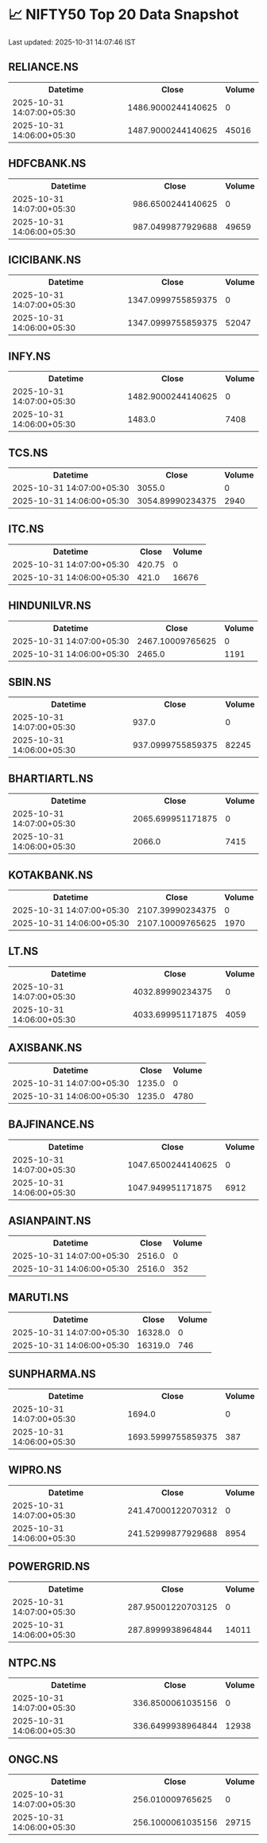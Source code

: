 # 📈 NIFTY50 Top 20 Data Snapshot

Last updated: 2025-10-31 14:07:46 IST

## RELIANCE.NS

<table>
  <tr><th>Datetime</th><th>Close</th><th>Volume</th></tr>
  <tr><td>2025-10-31 14:07:00+05:30</td><td>1486.9000244140625</td><td>0</td></tr>
  <tr><td>2025-10-31 14:06:00+05:30</td><td>1487.9000244140625</td><td>45016</td></tr>
</table>

## HDFCBANK.NS

<table>
  <tr><th>Datetime</th><th>Close</th><th>Volume</th></tr>
  <tr><td>2025-10-31 14:07:00+05:30</td><td>986.6500244140625</td><td>0</td></tr>
  <tr><td>2025-10-31 14:06:00+05:30</td><td>987.0499877929688</td><td>49659</td></tr>
</table>

## ICICIBANK.NS

<table>
  <tr><th>Datetime</th><th>Close</th><th>Volume</th></tr>
  <tr><td>2025-10-31 14:07:00+05:30</td><td>1347.0999755859375</td><td>0</td></tr>
  <tr><td>2025-10-31 14:06:00+05:30</td><td>1347.0999755859375</td><td>52047</td></tr>
</table>

## INFY.NS

<table>
  <tr><th>Datetime</th><th>Close</th><th>Volume</th></tr>
  <tr><td>2025-10-31 14:07:00+05:30</td><td>1482.9000244140625</td><td>0</td></tr>
  <tr><td>2025-10-31 14:06:00+05:30</td><td>1483.0</td><td>7408</td></tr>
</table>

## TCS.NS

<table>
  <tr><th>Datetime</th><th>Close</th><th>Volume</th></tr>
  <tr><td>2025-10-31 14:07:00+05:30</td><td>3055.0</td><td>0</td></tr>
  <tr><td>2025-10-31 14:06:00+05:30</td><td>3054.89990234375</td><td>2940</td></tr>
</table>

## ITC.NS

<table>
  <tr><th>Datetime</th><th>Close</th><th>Volume</th></tr>
  <tr><td>2025-10-31 14:07:00+05:30</td><td>420.75</td><td>0</td></tr>
  <tr><td>2025-10-31 14:06:00+05:30</td><td>421.0</td><td>16676</td></tr>
</table>

## HINDUNILVR.NS

<table>
  <tr><th>Datetime</th><th>Close</th><th>Volume</th></tr>
  <tr><td>2025-10-31 14:07:00+05:30</td><td>2467.10009765625</td><td>0</td></tr>
  <tr><td>2025-10-31 14:06:00+05:30</td><td>2465.0</td><td>1191</td></tr>
</table>

## SBIN.NS

<table>
  <tr><th>Datetime</th><th>Close</th><th>Volume</th></tr>
  <tr><td>2025-10-31 14:07:00+05:30</td><td>937.0</td><td>0</td></tr>
  <tr><td>2025-10-31 14:06:00+05:30</td><td>937.0999755859375</td><td>82245</td></tr>
</table>

## BHARTIARTL.NS

<table>
  <tr><th>Datetime</th><th>Close</th><th>Volume</th></tr>
  <tr><td>2025-10-31 14:07:00+05:30</td><td>2065.699951171875</td><td>0</td></tr>
  <tr><td>2025-10-31 14:06:00+05:30</td><td>2066.0</td><td>7415</td></tr>
</table>

## KOTAKBANK.NS

<table>
  <tr><th>Datetime</th><th>Close</th><th>Volume</th></tr>
  <tr><td>2025-10-31 14:07:00+05:30</td><td>2107.39990234375</td><td>0</td></tr>
  <tr><td>2025-10-31 14:06:00+05:30</td><td>2107.10009765625</td><td>1970</td></tr>
</table>

## LT.NS

<table>
  <tr><th>Datetime</th><th>Close</th><th>Volume</th></tr>
  <tr><td>2025-10-31 14:07:00+05:30</td><td>4032.89990234375</td><td>0</td></tr>
  <tr><td>2025-10-31 14:06:00+05:30</td><td>4033.699951171875</td><td>4059</td></tr>
</table>

## AXISBANK.NS

<table>
  <tr><th>Datetime</th><th>Close</th><th>Volume</th></tr>
  <tr><td>2025-10-31 14:07:00+05:30</td><td>1235.0</td><td>0</td></tr>
  <tr><td>2025-10-31 14:06:00+05:30</td><td>1235.0</td><td>4780</td></tr>
</table>

## BAJFINANCE.NS

<table>
  <tr><th>Datetime</th><th>Close</th><th>Volume</th></tr>
  <tr><td>2025-10-31 14:07:00+05:30</td><td>1047.6500244140625</td><td>0</td></tr>
  <tr><td>2025-10-31 14:06:00+05:30</td><td>1047.949951171875</td><td>6912</td></tr>
</table>

## ASIANPAINT.NS

<table>
  <tr><th>Datetime</th><th>Close</th><th>Volume</th></tr>
  <tr><td>2025-10-31 14:07:00+05:30</td><td>2516.0</td><td>0</td></tr>
  <tr><td>2025-10-31 14:06:00+05:30</td><td>2516.0</td><td>352</td></tr>
</table>

## MARUTI.NS

<table>
  <tr><th>Datetime</th><th>Close</th><th>Volume</th></tr>
  <tr><td>2025-10-31 14:07:00+05:30</td><td>16328.0</td><td>0</td></tr>
  <tr><td>2025-10-31 14:06:00+05:30</td><td>16319.0</td><td>746</td></tr>
</table>

## SUNPHARMA.NS

<table>
  <tr><th>Datetime</th><th>Close</th><th>Volume</th></tr>
  <tr><td>2025-10-31 14:07:00+05:30</td><td>1694.0</td><td>0</td></tr>
  <tr><td>2025-10-31 14:06:00+05:30</td><td>1693.5999755859375</td><td>387</td></tr>
</table>

## WIPRO.NS

<table>
  <tr><th>Datetime</th><th>Close</th><th>Volume</th></tr>
  <tr><td>2025-10-31 14:07:00+05:30</td><td>241.47000122070312</td><td>0</td></tr>
  <tr><td>2025-10-31 14:06:00+05:30</td><td>241.52999877929688</td><td>8954</td></tr>
</table>

## POWERGRID.NS

<table>
  <tr><th>Datetime</th><th>Close</th><th>Volume</th></tr>
  <tr><td>2025-10-31 14:07:00+05:30</td><td>287.95001220703125</td><td>0</td></tr>
  <tr><td>2025-10-31 14:06:00+05:30</td><td>287.8999938964844</td><td>14011</td></tr>
</table>

## NTPC.NS

<table>
  <tr><th>Datetime</th><th>Close</th><th>Volume</th></tr>
  <tr><td>2025-10-31 14:07:00+05:30</td><td>336.8500061035156</td><td>0</td></tr>
  <tr><td>2025-10-31 14:06:00+05:30</td><td>336.6499938964844</td><td>12938</td></tr>
</table>

## ONGC.NS

<table>
  <tr><th>Datetime</th><th>Close</th><th>Volume</th></tr>
  <tr><td>2025-10-31 14:07:00+05:30</td><td>256.010009765625</td><td>0</td></tr>
  <tr><td>2025-10-31 14:06:00+05:30</td><td>256.1000061035156</td><td>29715</td></tr>
</table>

